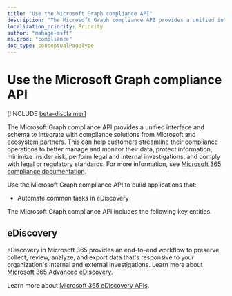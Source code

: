 ```yaml
---
title: "Use the Microsoft Graph compliance API"
description: "The Microsoft Graph compliance API provides a unified interface and schema to integrate with compliance solutions from Microsoft and ecosystem partners. This can help customers streamline their compliance operations to better manage and monitor their data, protect information, minimize insider risk, perform legal and internal investigations, and comply with legal or regulatory standards."
localization_priority: Priority
author: "mahage-msft"
ms.prod: "compliance"
doc_type: conceptualPageType
---
```


# Use the Microsoft Graph compliance API

[!INCLUDE [beta-disclaimer](../../includes/beta-disclaimer.md)]

The Microsoft Graph compliance API provides a unified interface and schema to integrate with compliance solutions from Microsoft and ecosystem partners. This can help customers streamline their compliance operations to better manage and monitor their data, protect information, minimize insider risk, perform legal and internal investigations, and comply with legal or regulatory standards. For more information, see [Microsoft 365 compliance documentation](/microsoft-365/compliance).

Use the Microsoft Graph compliance API to build applications that:

- Automate common tasks in eDiscovery

The Microsoft Graph compliance API includes the following key entities.

## eDiscovery

eDiscovery in Microsoft 365 provides an end-to-end workflow to preserve, collect, review, analyze, and export data that's responsive to your organization's internal and external investigations. Learn more about [Microsoft 365 Advanced eDiscovery](/microsoft-365/compliance/overview-ediscovery-20).

Learn more about [Microsoft 365 eDiscovery APIs](ediscovery-ediscoveryapioverview.md).

<!--
## Labels

??? Labels should be moved from security to here.  They are currently under a node called Information protection.
-->
